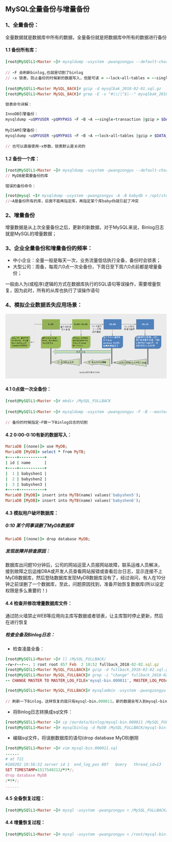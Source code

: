 ## MySQL全量备份与增量备份

### 1、全量备份：
全量数据就是数据库中所有的数据，全量备份就是把数据库中所有的数据进行备份

#### 1.1 备份所有库：
```ruby
[root@MySQlL1-Master ~]# mysqldump -usystem -pwangzongyu --default-character-set=utf8 -F -B -A -x --master-data=1 --events |gzip > /MySQL_BACK/mysqlbak_$(date +%F).sql.gz

// -F 会刷新binlog,也就是切割了binlog
// -x 锁表，防止备份的时候新的数据写入，但是可读 = --lock-all-tables = --single-transaction

[root@MySQlL1-Master MySQL_BACK]# gzip -d mysqlbak_2018-02-01.sql.gz
[root@MySQlL1-Master MySQL_BACK]# grep -E -v "#|\/|^$|--" mysqlbak_2018-02-01.sql
```
`锁表命令详解：`
```ruby
InnoDB引擎备份：
mysqldump -u$MYUSER -p$MYPASS -F -B -A --single-transaction |gzip > $DATA_FILE

MyISAM引擎备份：
mysqldump -u$MYUSER -p$MYPASS -F -B -A --lock-all-tables |gzip > $DATA_FILE

// 也可以直接使用-x参数，锁表默认是关闭的
```

#### 1.2 备份一个库：
```ruby
[root@MySQlL1-Master ~]# mysqldump -usystem -pwangzongyu --default-character-set=utf8 -F -B -x --master-data=1 --events MyDB|gzip > /MySQL_BACK/mysqlbak_$(date +%F).sql.gz
// MyDB是需要备份的库
```
`错误的备份命令：`
```ruby
[root@mysql ~]# mysqldump -usystem -pwangzongyu -A -B babydb > /opt/student.sql
//-A是备份所有的库，后面不能再指定库，再指定某个库babydb就引起了冲突
```

### 2、增量备份
增量数据是从上次全量备份之后，更新的新数据，对于MySQL来说，Binlog日志就是MySQL的增量数据；



### 3、企业全量备份和增量备份的频率：
- 中小企业：全量一般是每天一次，业务流量低估执行全备，备份时会锁表；
- 大型公司：周备，每周六0点一次全备份，下周日至下周六0点前都是增量备份；

一般由人为(或程序)逻辑的方式在数据库执行的SQL语句等误操作，需要增量恢复，因为此时，所有的从库也执行了误操作语句

### 4、模拟企业数据丢失应用场景：    

![](https://github.com/ZongYuWang/image/blob/master/MySQL3.png)    

#### 4.1 0点做一次全备份：
```ruby
[root@MySQlL1-Master ~]# mkdir /MySQL_FULLBACK

[root@MySQlL1-Master ~]# mysqldump -usystem -pwangzongyu -F -B --master-data=2 -x MyDB|gzip > /MySQL_FULLBACK/fullback_$(date +%F).sql.gz

// 备份的时候指定-F做一下Binlog日志的切割
```
#### 4.2 0:00-0:10有新的数据写入：
```ruby
MariaDB [(none)]> use MyDB;
MariaDB [MyDB]> select * from MyTB;
+----+-----------+
| id | name      |
+----+-----------+
|  1 | babyshen1 |
|  2 | babyshen2 |
|  3 | babyshen3 |
+----+-----------+
MariaDB [MyDB]> insert into MyTB(name) values('babyshen5');
MariaDB [MyDB]> insert into MyTB(name) values('babyshen6');

```
#### 4.3 模拟用户破坏数据库：
##### 0:10 某个同事误删了MyDB数据库
```ruby
MariaDB [(none)]> drop database MyDB;
```
##### 发现故障并排查原因：    
数据库出问题10分钟后，公司的网站运营人员报网站故障，联系运维人员解决，接到故障之后运维DBA或开发人员查看网站报错或查看后台日志，显示连接不上MyDB数据库，然后登陆数据库发现MyDB数据库没有了，经过询问，有人在10分钟之前误删了一个数据库，至此，问题原因找到，准备开始恢复数据库(所以设定权限是多么重要的！)

#### 4.4 检查并修改增量数据库文件：
通过防火墙禁止WEB等应用向主库写数据或者锁表，让主库暂时停止更新，然后在进行恢复

##### 检查全备及Binlog日志：
- 检查凌晨全备：
```ruby
[root@MySQlL1-Master ~]# ll /MySQL_FULLBACK/
-rw-r--r--. 1 root root 857 Feb  2 10:52 fullback_2018-02-02.sql.gz
[root@MySQlL1-Master MySQL_FULLBACK]# gzip -d fullback_2018-02-02.sql.gz 
[root@MySQlL1-Master MySQL_FULLBACK]# grep -i "change" fullback_2018-02-02.sql 
-- CHANGE MASTER TO MASTER_LOG_FILE='mysql-bin.000011', MASTER_LOG_POS=245;

```

```ruby
[root@MySQlL1-Master MySQL_FULLBACK]# mysqladmin -usystem -pwangzongyu flush-logs

// 刷新一下Binlog，这样恢复的就只有mysql-bin.000011，新的数据会写入到mysql-bin.000012中，这种是企业业务不允许锁表的情况下
```
- 将Binlog日志转换成sql文件：
```ruby
[root@MySQlL1-Master ~]# cp /ourdata/binlog/mysql-bin.000011 /MySQL_FULLBACK/
[root@MySQlL1-Master ~]# mysqlbinlog -d MyDB /MySQL_FULLBACK/mysql-bin.000011 > mysql-bin.000011.sql

```
- 编辑sql文件，将误删数据库的语句(drop database MyDB)删除
```ruby
[root@MySQlL1-Master ~]# vim mysql-bin.000011.sql
......
# at 721
#180202 10:56:52 server id 1  end_log_pos 807   Query   thread_id=13    exec_time=0     error_code=0
SET TIMESTAMP=1517540212/*!*/;
drop database MyDB
/*!*/;
......

```
#### 4.5 全备恢复过程：
```ruby
[root@MySQlL1-Master ~]# mysql -usystem -pwangzongyu < /MySQL_FULLBACK/fullback_2018-02-02.sql
```

#### 4.4 增量恢复过程：
```ruby
[root@MySQlL1-Master ~]# mysql -usystem -pwangzongyu < /root/mysql-bin.000011.sql
```
